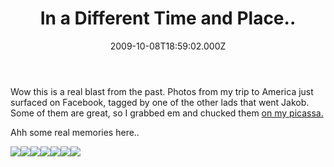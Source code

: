 ﻿---
coverImage: /images/fallback-post-header.png
date: '2009-10-08T18:59:02.000Z'
tags:
  - photos
title: In a Different Time and Place..
oldUrl: /photos-personal/in-a-different-time-and-place
---

Wow this is a real blast from the past. Photos from my trip to America just surfaced on Facebook, tagged by one of the other lads that went Jakob. Some of them are great, so I grabbed em and chucked them [on my picassa. ](https://picasaweb.google.co.uk/mike.cann/MeAmerica07#)

<!-- more -->

Ahh some real memories here..

[![](https://lh6.ggpht.com/_vZ6zE_QJfu0/Ss4m607M3ZI/AAAAAAAAqrw/rkmKGZ6uy8c/s288/n601506867_382371_9333.jpg)](https://picasaweb.google.co.uk/lh/photo/3GCTmmeVXiMfU2beZVKIxg?feat=embedwebsite)[![](https://lh4.ggpht.com/_vZ6zE_QJfu0/Ss4m7KMZHNI/AAAAAAAAqr4/29xLgfnl8r4/s288/n601506867_382353_3885.jpg)](https://picasaweb.google.co.uk/lh/photo/if8M7woOk8ojKZPRfhiOJg?feat=embedwebsite)[![](https://lh3.ggpht.com/_vZ6zE_QJfu0/Ss4m79ARHYI/AAAAAAAAqsA/0WXvzVz5UYY/s288/n601506867_382345_315.jpg)](https://picasaweb.google.co.uk/lh/photo/-EipCxq_xnY78iK0FTHs8w?feat=embedwebsite)[![](https://lh3.ggpht.com/_vZ6zE_QJfu0/Ss4m8xeNMNI/AAAAAAAAqsQ/NjevBu9ChQY/s288/n601506867_382281_1502.jpg)](https://picasaweb.google.co.uk/lh/photo/SB0vzp1eePoDbnFBzoMxOA?feat=embedwebsite)[![](https://lh4.ggpht.com/_vZ6zE_QJfu0/Ss4m9hLzw9I/AAAAAAAAqsY/dBKXuVOdt2c/s288/n601506867_382272_8253.jpg)](https://picasaweb.google.co.uk/lh/photo/xNt6IJxfJ8XOQSnh9OX_Lg?feat=embedwebsite)[![](https://lh6.ggpht.com/_vZ6zE_QJfu0/Ss4m-KnXVoI/AAAAAAAAqsg/mRxveRbduho/s288/n601506867_382269_5641.jpg)](https://picasaweb.google.co.uk/lh/photo/WyUklG-yUMuiH4eSl9oVPw?feat=embedwebsite)[![](https://lh5.ggpht.com/_vZ6zE_QJfu0/Ss4m-p3oDMI/AAAAAAAAqso/YCslcvFppTM/s288/n601506867_382267_4770.jpg)](https://picasaweb.google.co.uk/lh/photo/QvF3dhC69Uvf4aSIT2QZTg?feat=embedwebsite)
